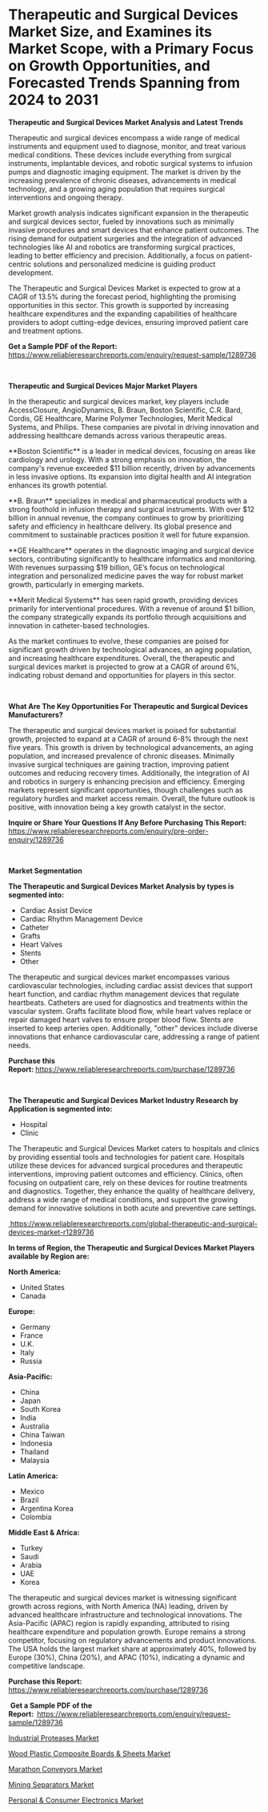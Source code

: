 <p><h1>Therapeutic and Surgical Devices Market Size, and Examines its Market Scope, with a Primary Focus on Growth Opportunities, and Forecasted Trends Spanning from 2024 to 2031</h1></p><p><strong>Therapeutic and Surgical Devices Market Analysis and Latest Trends</strong></p>
<p><p>Therapeutic and surgical devices encompass a wide range of medical instruments and equipment used to diagnose, monitor, and treat various medical conditions. These devices include everything from surgical instruments, implantable devices, and robotic surgical systems to infusion pumps and diagnostic imaging equipment. The market is driven by the increasing prevalence of chronic diseases, advancements in medical technology, and a growing aging population that requires surgical interventions and ongoing therapy.</p><p>Market growth analysis indicates significant expansion in the therapeutic and surgical devices sector, fueled by innovations such as minimally invasive procedures and smart devices that enhance patient outcomes. The rising demand for outpatient surgeries and the integration of advanced technologies like AI and robotics are transforming surgical practices, leading to better efficiency and precision. Additionally, a focus on patient-centric solutions and personalized medicine is guiding product development.</p><p>The Therapeutic and Surgical Devices Market is expected to grow at a CAGR of 13.5% during the forecast period, highlighting the promising opportunities in this sector. This growth is supported by increasing healthcare expenditures and the expanding capabilities of healthcare providers to adopt cutting-edge devices, ensuring improved patient care and treatment options.</p></p>
<p><strong>Get a Sample PDF of the Report:&nbsp;</strong> <a href="https://www.reliableresearchreports.com/enquiry/request-sample/1289736?utm_campaign=1635&utm_medium=2&utm_source=Github&utm_content=ia&utm_term=26102024&utm_id=therapeutic-and-surgical-devices">https://www.reliableresearchreports.com/enquiry/request-sample/1289736</a></p>
<p>&nbsp;</p>
<p><strong>Therapeutic and Surgical Devices Major Market Players</strong></p>
<p><p>In the therapeutic and surgical devices market, key players include AccessClosure, AngioDynamics, B. Braun, Boston Scientific, C.R. Bard, Cordis, GE Healthcare, Marine Polymer Technologies, Merit Medical Systems, and Philips. These companies are pivotal in driving innovation and addressing healthcare demands across various therapeutic areas.</p><p>**Boston Scientific** is a leader in medical devices, focusing on areas like cardiology and urology. With a strong emphasis on innovation, the company's revenue exceeded $11 billion recently, driven by advancements in less invasive options. Its expansion into digital health and AI integration enhances its growth potential.</p><p>**B. Braun** specializes in medical and pharmaceutical products with a strong foothold in infusion therapy and surgical instruments. With over $12 billion in annual revenue, the company continues to grow by prioritizing safety and efficiency in healthcare delivery. Its global presence and commitment to sustainable practices position it well for future expansion.</p><p>**GE Healthcare** operates in the diagnostic imaging and surgical device sectors, contributing significantly to healthcare informatics and monitoring. With revenues surpassing $19 billion, GE’s focus on technological integration and personalized medicine paves the way for robust market growth, particularly in emerging markets.</p><p>**Merit Medical Systems** has seen rapid growth, providing devices primarily for interventional procedures. With a revenue of around $1 billion, the company strategically expands its portfolio through acquisitions and innovation in catheter-based technologies.</p><p>As the market continues to evolve, these companies are poised for significant growth driven by technological advances, an aging population, and increasing healthcare expenditures. Overall, the therapeutic and surgical devices market is projected to grow at a CAGR of around 6%, indicating robust demand and opportunities for players in this sector.</p></p>
<p>&nbsp;</p>
<p><strong>What Are The Key Opportunities For Therapeutic and Surgical Devices Manufacturers?</strong></p>
<p><p>The therapeutic and surgical devices market is poised for substantial growth, projected to expand at a CAGR of around 6-8% through the next five years. This growth is driven by technological advancements, an aging population, and increased prevalence of chronic diseases. Minimally invasive surgical techniques are gaining traction, improving patient outcomes and reducing recovery times. Additionally, the integration of AI and robotics in surgery is enhancing precision and efficiency. Emerging markets represent significant opportunities, though challenges such as regulatory hurdles and market access remain. Overall, the future outlook is positive, with innovation being a key growth catalyst in the sector.</p></p>
<p><strong>Inquire or Share Your Questions If Any Before Purchasing This Report:</strong> <a href="https://www.reliableresearchreports.com/enquiry/pre-order-enquiry/1289736?utm_campaign=1635&utm_medium=2&utm_source=Github&utm_content=ia&utm_term=26102024&utm_id=therapeutic-and-surgical-devices">https://www.reliableresearchreports.com/enquiry/pre-order-enquiry/1289736</a></p>
<p>&nbsp;</p>
<p><strong>Market Segmentation</strong></p>
<p><strong>The Therapeutic and Surgical Devices Market Analysis by types is segmented into:</strong></p>
<p><ul><li>Cardiac Assist Device</li><li>Cardiac Rhythm Management Device</li><li>Catheter</li><li>Grafts</li><li>Heart Valves</li><li>Stents</li><li>Other</li></ul></p>
<p><p>The therapeutic and surgical devices market encompasses various cardiovascular technologies, including cardiac assist devices that support heart function, and cardiac rhythm management devices that regulate heartbeats. Catheters are used for diagnostics and treatments within the vascular system. Grafts facilitate blood flow, while heart valves replace or repair damaged heart valves to ensure proper blood flow. Stents are inserted to keep arteries open. Additionally, "other" devices include diverse innovations that enhance cardiovascular care, addressing a range of patient needs.</p></p>
<p><strong>Purchase this Report:&nbsp;</strong><a href="https://www.reliableresearchreports.com/purchase/1289736?utm_campaign=1635&utm_medium=2&utm_source=Github&utm_content=ia&utm_term=26102024&utm_id=therapeutic-and-surgical-devices">https://www.reliableresearchreports.com/purchase/1289736</a></p>
<p>&nbsp;</p>
<p><strong>The Therapeutic and Surgical Devices Market Industry Research by Application is segmented into:</strong></p>
<p><ul><li>Hospital</li><li>Clinic</li></ul></p>
<p><p>The Therapeutic and Surgical Devices Market caters to hospitals and clinics by providing essential tools and technologies for patient care. Hospitals utilize these devices for advanced surgical procedures and therapeutic interventions, improving patient outcomes and efficiency. Clinics, often focusing on outpatient care, rely on these devices for routine treatments and diagnostics. Together, they enhance the quality of healthcare delivery, address a wide range of medical conditions, and support the growing demand for innovative solutions in both acute and preventive care settings.</p></p>
<p><a href="https://www.reliableresearchreports.com/global-therapeutic-and-surgical-devices-market-r1289736?utm_campaign=1635&utm_medium=2&utm_source=Github&utm_content=ia&utm_term=26102024&utm_id=therapeutic-and-surgical-devices">&nbsp;https://www.reliableresearchreports.com/global-therapeutic-and-surgical-devices-market-r1289736</a></p>
<p><strong>In terms of Region, the Therapeutic and Surgical Devices Market Players available by Region are:</strong></p>
<p>
    <p> <strong> North America: </strong>
        <ul>
            <li>United States</li>
            <li>Canada</li>
        </ul>
        </p> 
    <p> <strong> Europe: </strong>
        <ul>
            <li>Germany</li>
            <li>France</li>
            <li>U.K.</li>
            <li>Italy</li>
            <li>Russia</li>
        </ul>
        </p> 
    <p> <strong> Asia-Pacific: </strong>
        <ul>
            <li>China</li>
            <li>Japan</li>
            <li>South Korea</li>
            <li>India</li>
            <li>Australia</li>
            <li>China Taiwan</li>
            <li>Indonesia</li>
            <li>Thailand</li>
            <li>Malaysia</li>
        </ul>
        </p> 
    <p> <strong> Latin America: </strong>
        <ul>
            <li>Mexico</li>
            <li>Brazil</li>
            <li>Argentina Korea</li>
            <li>Colombia</li>
        </ul>
        </p> 
    <p> <strong> Middle East & Africa: </strong>
        <ul>
            <li>Turkey</li>
            <li>Saudi</li>
            <li>Arabia</li>
            <li>UAE</li>
            <li>Korea</li>
        </ul>
    </p>
    </p>
<p><p>The therapeutic and surgical devices market is witnessing significant growth across regions, with North America (NA) leading, driven by advanced healthcare infrastructure and technological innovations. The Asia-Pacific (APAC) region is rapidly expanding, attributed to rising healthcare expenditure and population growth. Europe remains a strong competitor, focusing on regulatory advancements and product innovations. The USA holds the largest market share at approximately 40%, followed by Europe (30%), China (20%), and APAC (10%), indicating a dynamic and competitive landscape.</p></p>
<p><strong>Purchase this Report: </strong><a href="https://www.reliableresearchreports.com/purchase/1289736?utm_campaign=1635&utm_medium=2&utm_source=Github&utm_content=ia&utm_term=26102024&utm_id=therapeutic-and-surgical-devices">https://www.reliableresearchreports.com/purchase/1289736</a></p>
<p>&nbsp;<strong>Get a Sample PDF of the Report:&nbsp;&nbsp;</strong><a href="https://www.reliableresearchreports.com/enquiry/request-sample/1289736?utm_campaign=1635&utm_medium=2&utm_source=Github&utm_content=ia&utm_term=26102024&utm_id=therapeutic-and-surgical-devices">https://www.reliableresearchreports.com/enquiry/request-sample/1289736</a></p>
<p><strong></strong></p>
<p><p><a href="https://github.com/Rekhakhatun65/Market-Research-Report-List-1/blob/main/industrial-proteases-market.md?utm_campaign=1635&utm_medium=2&utm_source=Github&utm_content=ia&utm_term=26102024&utm_id=therapeutic-and-surgical-devices">Industrial Proteases Market</a></p><p><a href="https://www.linkedin.com/pulse/wood-plastic-composite-boards-sheets-market-transformation-comparative-yvllc?utm_campaign=1635&utm_medium=2&utm_source=Github&utm_content=ia&utm_term=26102024&utm_id=therapeutic-and-surgical-devices">Wood Plastic Composite Boards & Sheets Market</a></p><p><a href="https://www.linkedin.com/pulse/future-trends-global-marathon-conveyors-market-insights-analysis-pbbqc?utm_campaign=1635&utm_medium=2&utm_source=Github&utm_content=ia&utm_term=26102024&utm_id=therapeutic-and-surgical-devices">Marathon Conveyors Market</a></p><p><a href="https://www.linkedin.com/pulse/mining-separators-market-navigating-challenges-unlocking-9glvc?utm_campaign=1635&utm_medium=2&utm_source=Github&utm_content=ia&utm_term=26102024&utm_id=therapeutic-and-surgical-devices">Mining Separators Market</a></p><p><a href="https://www.linkedin.com/pulse/emerging-technologies-reshaping-personal-consumer-electronics-pd0cf?utm_campaign=1635&utm_medium=2&utm_source=Github&utm_content=ia&utm_term=26102024&utm_id=therapeutic-and-surgical-devices">Personal & Consumer Electronics Market</a></p></p>